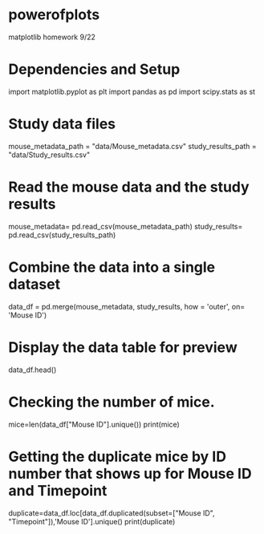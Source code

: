 # powerofplots
matplotlib homework 9/22
# Dependencies and Setup
import matplotlib.pyplot as plt
import pandas as pd
import scipy.stats as st

# Study data files
mouse_metadata_path = "data/Mouse_metadata.csv"
study_results_path = "data/Study_results.csv"

# Read the mouse data and the study results
mouse_metadata= pd.read_csv(mouse_metadata_path)
study_results= pd.read_csv(study_results_path)

# Combine the data into a single dataset
data_df = pd.merge(mouse_metadata, study_results, how = 'outer', on= 'Mouse ID')

# Display the data table for preview
data_df.head()

# Checking the number of mice.
mice=len(data_df["Mouse ID"].unique())
print(mice)

# Getting the duplicate mice by ID number that shows up for Mouse ID and Timepoint
duplicate=data_df.loc[data_df.duplicated(subset=["Mouse ID", "Timepoint"]),'Mouse ID'].unique()
print(duplicate)
